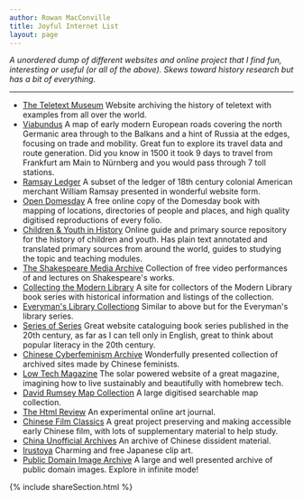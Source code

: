 ```yaml
---
author: Rowan MacConville
title: Joyful Internet List
layout: page
---
```

*A unordered dump of different websites and online project that I find fun, interesting or useful (or all of the above). Skews toward history research but has a bit of everything.*

---
- [The Teletext Museum](https://teletext.mb21.co.uk/) Website archiving the history of teletext with examples from all over the world.
- [Viabundus](https://www.landesgeschichte.uni-goettingen.de/handelsstrassen/map.php?lat=54.02351987047388&lon=18.654785156250004&z=6) A map of early modern European roads covering the north Germanic area through to the Balkans and a hint of Russia at the edges, focusing on trade and mobility. Great fun to explore its travel data and route generation. Did you know in 1500 it took 9 days to travel from Frankfurt am Main to Nürnberg and you would pass through 7 toll stations.
- [Ramsay Ledger](https://ramsay.arthistory.wisc.edu/about/) A subset of the ledger of 18th century colonial American merchant William Ramsay presented in wonderful website form.
- [Open Domesday](https://opendomesday.org/) A free online copy of the Domesday book with mapping of locations, directories of people and places, and high quality digitised reproductions of every folio.
- [Children & Youth in History](https://chnm.gmu.edu/cyh/introduction.html) Online guide and primary source repository for the history of children and youth. Has plain text annotated and translated primary sources from around the world, guides to studying the topic and teaching modules.
- [The Shakespeare Media Archive](https://sites.google.com/ncsu.edu/the-shakespeare-media-archive/home) Collection of free video performances of and lectures on Shakespeare's works.
- [Collecting the Modern Library](https://www.modernlib.com)  A site for collectors of the Modern Library book series with historical information and listings of the collection.
- [Everyman's Library Collectiong](http://everymanslibrarycollecting.com/) Similar to above but for the Everyman's library series.
- [Series of Series](https://seriesofseries.com/) Great website cataloguing book series published in the 20th century, as far as I can tell only in English, great to think about popular literacy in the 20th century.
- [Chinese Cyberfeminism Archive](https://chinese-cyberfeminism-archive.com/) Wonderfully presented collection of archived sites made by Chinese feminists.
- [Low Tech Magazine](https://solar.lowtechmagazine.com/) The solar powered website of a great magazine, imagining how to live sustainably and beautifully with homebrew tech.
- [David Rumsey Map Collection](https://www.davidrumsey.com/) A large digitised searchable map collection.
- [The Html Review](https://thehtml.review/) An experimental online art journal.
- [Chinese Film Classics](https://chinesefilmclassics.org/)  A great project preserving and making accessible early Chinese film, with lots of supplementary material to help study.
- [China Unofficial Archives](https://minjian-danganguan.org/s/china-unofficial/page/welcome) An archive of Chinese dissident material.
- [Irustoya](https://www.irasutoya.com/) Charming and free Japanese clip art.
- [Public Domain Image Archive](https://pdimagearchive.org/infinite-view/) A large and well presented archive of public domain images. Explore in infinite mode!

{% include shareSection.html %}
